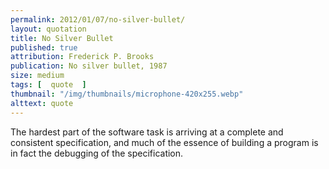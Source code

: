 ```yaml
---
permalink: 2012/01/07/no-silver-bullet/
layout: quotation
title: No Silver Bullet
published: true 
attribution: Frederick P. Brooks
publication: No silver bullet, 1987
size: medium
tags: [  quote  ]
thumbnail: "/img/thumbnails/microphone-420x255.webp"
alttext: quote
---
```


The hardest part of the software task is arriving at a complete 
and consistent specification, and much of the essence of building 
a program is in fact the debugging of the specification.
